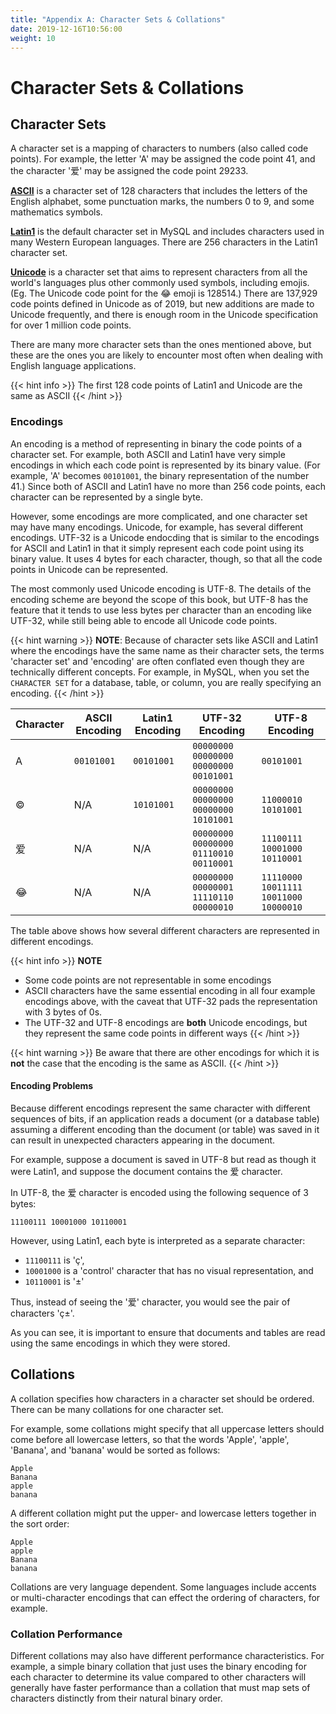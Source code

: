 ```yaml
---
title: "Appendix A: Character Sets & Collations"
date: 2019-12-16T10:56:00
weight: 10
---
```


# Character Sets & Collations

## Character Sets

A character set is a mapping of characters to numbers (also called code points).  For example, the letter 'A' may be assigned the code point 41, and the character '爱' may be assigned the code point 29233.

**[ASCII](https://en.wikipedia.org/wiki/ASCII)** is a character set of 128 characters that includes the letters of the English alphabet, some punctuation marks, the numbers 0 to 9, and some mathematics symbols.

**[Latin1](https://en.wikipedia.org/wiki/ISO/IEC_8859-1)** is the default character set in MySQL and includes characters used in many Western European languages.  There are 256 characters in the Latin1 character set.

**[Unicode](https://home.unicode.org/basic-info/overview/)** is a character set that aims to represent characters from all the world's languages plus other commonly used symbols, including emojis.  (Eg. The Unicode code point for the 😂 emoji is 128514.)  There are 137,929 code points defined in Unicode as of 2019, but new additions are made to Unicode frequently, and there is enough room in the Unicode specification for over 1 million code points.

There are many more character sets than the ones mentioned above, but these are the ones you are likely to encounter most often when dealing with English language applications.

{{< hint info >}}
The first 128 code points of Latin1 and Unicode are the same as ASCII
{{< /hint >}}

### Encodings

An encoding is a method of representing in binary the code points of a character set.  For example, both ASCII and Latin1 have very simple encodings in which each code point is represented by its binary value.  (For example, 'A' becomes `00101001`, the binary representation of the number 41.) Since both of ASCII and Latin1 have no more than 256 code points, each character can be represented by a single byte.

However, some encodings are more complicated, and one character set may have many encodings.  Unicode, for example, has several different encodings.  UTF-32 is a Unicode endocding that is similar to the encodings for ASCII and Latin1 in that it simply represent each code point using its binary value.  It uses 4 bytes for each character, though, so that all the code points in Unicode can be represented.

The most commonly used Unicode encoding is UTF-8.  The details of the encoding scheme are beyond the scope of this book, but UTF-8 has the feature that it tends to use less bytes per character than an encoding like UTF-32, while still being able to encode all Unicode code points.

{{< hint warning >}}
**NOTE**: Because of character sets like ASCII and Latin1 where the encodings have the same name as their character sets, the terms 'character set' and 'encoding' are often conflated even though they are technically different concepts.  For example, in MySQL, when you set the `CHARACTER SET` for a database, table, or column, you are really specifying an encoding.
{{< /hint >}}

| Character | ASCII Encoding | Latin1 Encoding | UTF-32 Encoding                       | UTF-8 Encoding |
|-----------|----------------|-----------------|---------------------------------------|----------------|
| A         | `00101001`     | `00101001`      | `00000000`  `00000000`  `00000000`  `00101001` | `00101001`     |
| ©         | N/A            | `10101001`      | `00000000`  `00000000`  `00000000`  `10101001` | `11000010`  `10101001`     |
| 爱        | N/A     | N/A      | `00000000`  `00000000`  `01110010`  `00110001` | `11100111`  `10001000`  `10110001`     |
| 😂        | N/A     | N/A      | `00000000`  `00000001`  `11110110`  `00000010` | `11110000`  `10011111`  `10011000`  `10000010`     |

The table above shows how several different characters are represented in different encodings.  

{{< hint info >}}
**NOTE**
 - Some code points are not representable in some encodings
 - ASCII characters have the same essential encoding in all four example encodings above, with the caveat that UTF-32 pads the representation with 3 bytes of 0s.
 - The UTF-32 and UTF-8 encodings are **both** Unicode encodings, but they represent the same code points in different ways
{{< /hint >}}

{{< hint warning >}}
Be aware that there are other encodings for which it is **not** the case that the encoding is the same as ASCII.
{{< /hint >}}

#### Encoding Problems

Because different encodings represent the same character with different sequences of bits, if an application reads a document (or a database table) assuming a different encoding than the document (or table) was saved in it can result in unexpected characters appearing in the document.

For example, suppose a document is saved in UTF-8 but read as though it were Latin1, and suppose the document contains the 爱 character.

In UTF-8, the 爱 character is encoded using the following sequence of 3 bytes: 

`11100111 10001000 10110001`

However, using Latin1, each byte is interpreted as a separate character: 

- `11100111` is 'ç', 
- `10001000` is a 'control' character that has no visual representation, and
- `10110001` is '±'

Thus, instead of seeing the '爱' character, you would see the pair of characters 'ç±'.

As you can see, it is important to ensure that documents and tables are read using the same encodings in which they were stored.


## Collations

A collation specifies how characters in a character set should be ordered.  There can be many collations for one character set.

For example, some collations might specify that all uppercase letters should come before all lowercase letters, so that the words 'Apple', 'apple', 'Banana', and 'banana' would be sorted as follows:

    Apple
    Banana
    apple
    banana

A different collation might put the upper- and lowercase letters together in the sort order:

    Apple
    apple
    Banana
    banana

Collations are very language dependent.  Some languages include accents or multi-character encodings that can effect the ordering of characters, for example.

### Collation Performance

Different collations may also have different performance characteristics.  For example, a simple binary collation that just uses the binary encoding for each character to determine its value compared to other characters will generally have faster performance than a collation that must map sets of characters distinctly from their natural binary order.